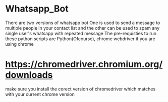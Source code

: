# Whatsapp_Bot
There are two versions of whatsapp bot
One is used to send a message to multiple people in your contact list and the other can be used to spam any single user's whatsapp with repeated message
The pre-requisties to run these python scripts are Python(Ofcourse), chrome webdriver if you are using chrome
# https://chromedriver.chromium.org/downloads
make sure you install the corect version of chromedriver which matches with your current chrome version
